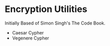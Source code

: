 # Encryption Utilities 

Initially Based of Simon Singh's The Code Book. 

- Caesar Cypher  
- Vegenere Cypher
